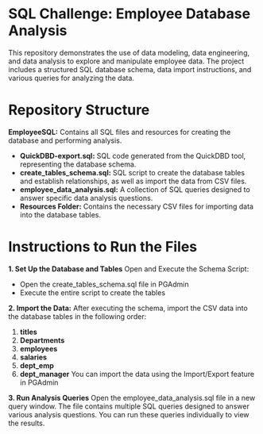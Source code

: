 # SQL Challenge: Employee Database Analysis
This repository demonstrates the use of data modeling, data engineering, and data analysis to explore and manipulate employee data. The project includes a structured SQL database schema, data import instructions, and various queries for analyzing the data.

# Repository Structure
**EmployeeSQL:** Contains all SQL files and resources for creating the database and performing analysis.
  + **QuickDBD-export.sql:** SQL code generated from the QuickDBD tool, representing the database schema.
  + **create_tables_schema.sql:** SQL script to create the database tables and establish relationships, as well as import the data from CSV files.
  + **employee_data_analysis.sql:** A collection of SQL queries designed to answer specific data analysis questions.
  + **Resources Folder:** Contains the necessary CSV files for importing data into the database tables.
  
# Instructions to Run the Files
**1. Set Up the Database and Tables**
Open and Execute the Schema Script:
  + Open the create_tables_schema.sql file in PGAdmin
  + Execute the entire script to create the tables

**2. Import the Data:**
  After executing the schema, import the CSV data into the database tables in the following order:
1. **titles**
2. **Departments**
3. **employees**
4. **salaries**
5. **dept_emp**
6. **dept_manager**
You can import the data using the Import/Export feature in PGAdmin

**3. Run Analysis Queries**
Open the employee_data_analysis.sql file in a new query window.
The file contains multiple SQL queries designed to answer various analysis questions. You can run these queries individually to view the results.

